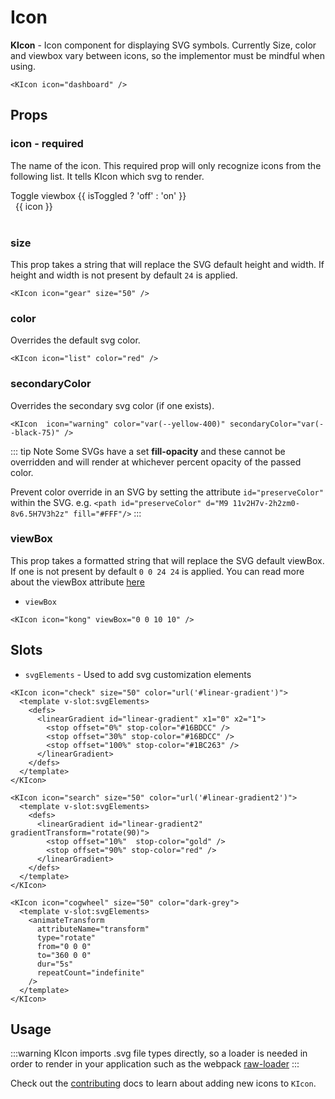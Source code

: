 # Icon

**KIcon** - Icon component for displaying SVG symbols. Currently Size, color and viewbox vary between icons, so the implementor must be mindful when using. 

<KIcon icon="dashboard" />

```vue
<KIcon icon="dashboard" />
```

## Props
### icon - required
The name of the icon. This required prop will only recognize icons from the 
following list. It tells KIcon which svg to render.

<div>
  <KToggle v-slot="{ isToggled, toggle }">
    <div>
      <KButton
        appearance="outline-primary"
        class="mb-4"
        @click="toggle">Toggle viewbox {{ isToggled ? 'off' : 'on' }}</KButton>
      <div class="icon-row">
        <div
          v-for="icon in $icons"
          class="icon-cell"
          :class="{ hasBg: isToggled }">
          <KIcon
            size="24"
            :icon="icon"
            :color="(icon === 'info' || icon === 'spinner') ? '#A3BBCC' : ''" />
          <span>{{ icon }}</span>
        </div>
      </div>
    </div>
  </KToggle>
</div>
&nbsp;

### size
This prop takes a string that will replace the SVG default height and width. If height and width is not present by default `24` is applied.

<KIcon icon="gear" size="50" />

```vue
<KIcon icon="gear" size="50" />
```

### color
Overrides the default svg color.

<KIcon  icon="list" color="red" />

```vue
<KIcon icon="list" color="red" />
```

### secondaryColor
Overrides the secondary svg color (if one exists).

<KIcon  icon="warning" color="var(--yellow-400)" secondaryColor="var(--black-75)" />

```vue
<KIcon  icon="warning" color="var(--yellow-400)" secondaryColor="var(--black-75)" />
```

::: tip Note
Some SVGs have a set **fill-opacity** and these cannot be overridden and will 
render at whichever percent opacity of the passed color.

Prevent color override in an SVG by setting the attribute `id="preserveColor"` 
within the SVG.
e.g. `<path id="preserveColor" d="M9 11v2H7v-2h2zm0-8v6.5H7V3h2z" fill="#FFF"/>`
:::

### viewBox
This prop takes a formatted string that will replace the SVG default viewBox. If one is not present by default `0 0 24 24` is applied.
You can read more about the viewBox attribute
[here](https://developer.mozilla.org/en-US/docs/Web/SVG/Attribute/viewBox)

- `viewBox`

<KIcon icon="cogwheel" viewBox="0 0 10 10" />

```vue
<KIcon icon="kong" viewBox="0 0 10 10" />
```


## Slots
- `svgElements` - Used to add svg customization elements

<KIcon icon="check" size="50" color="url('#linear-gradient')">
  <template v-slot:svgElements>
    <defs>
      <linearGradient id="linear-gradient" x1="0" x2="1">
        <stop offset="0%" stop-color="#16BDCC" />
        <stop offset="30%" stop-color="#16BDCC" />
        <stop offset="100%" stop-color="#1BC263" />
      </linearGradient>
    </defs>
  </template>
</KIcon>

<KIcon icon="search" size="50" color="url('#linear-gradient2')">
  <template v-slot:svgElements>
    <defs>
      <linearGradient id="linear-gradient2" gradientTransform="rotate(90)">
        <stop offset="10%"  stop-color="gold" />
        <stop offset="90%" stop-color="red" />
      </linearGradient>
    </defs>
  </template>
</KIcon>

<KIcon icon="cogwheel" size="50" color="dark-grey">
  <template v-slot:svgElements>
    <animateTransform
      attributeName="transform"
      type="rotate"
      from="0 0 0"
      to="360 0 0"
      dur="5s"
      repeatCount="indefinite"
    />
  </template>
</KIcon>

```vue
<KIcon icon="check" size="50" color="url('#linear-gradient')">
  <template v-slot:svgElements>
    <defs>
      <linearGradient id="linear-gradient" x1="0" x2="1">
        <stop offset="0%" stop-color="#16BDCC" />
        <stop offset="30%" stop-color="#16BDCC" />
        <stop offset="100%" stop-color="#1BC263" />
      </linearGradient>
    </defs>
  </template>
</KIcon>

<KIcon icon="search" size="50" color="url('#linear-gradient2')">
  <template v-slot:svgElements>
    <defs>
      <linearGradient id="linear-gradient2" gradientTransform="rotate(90)">
        <stop offset="10%"  stop-color="gold" />
        <stop offset="90%" stop-color="red" />
      </linearGradient>
    </defs>
  </template>
</KIcon>

<KIcon icon="cogwheel" size="50" color="dark-grey">
  <template v-slot:svgElements>
    <animateTransform
      attributeName="transform"
      type="rotate"
      from="0 0 0"
      to="360 0 0"
      dur="5s"
      repeatCount="indefinite"
    />
  </template>
</KIcon>
```
## Usage
:::warning
KIcon imports .svg file types directly, so a loader is needed in order to render in your application such as the webpack
[raw-loader](https://webpack.js.org/loaders/raw-loader/)
:::

Check out the [contributing](/contributing/adding-an-icon.html) docs to learn about adding new icons to `KIcon`.

<style lang="scss" scoped>
.icon-row {
  display: grid;
  grid-template-columns: repeat(3, 1fr);
  grid-gap: 10px;
  .icon-cell {
    display: flex;
    align-items: center;
    &.hasBg svg {
      background-color: var(--blue-200);
    }
  }
  span {
    margin: 0 .5rem;
  }
}
</style> 
